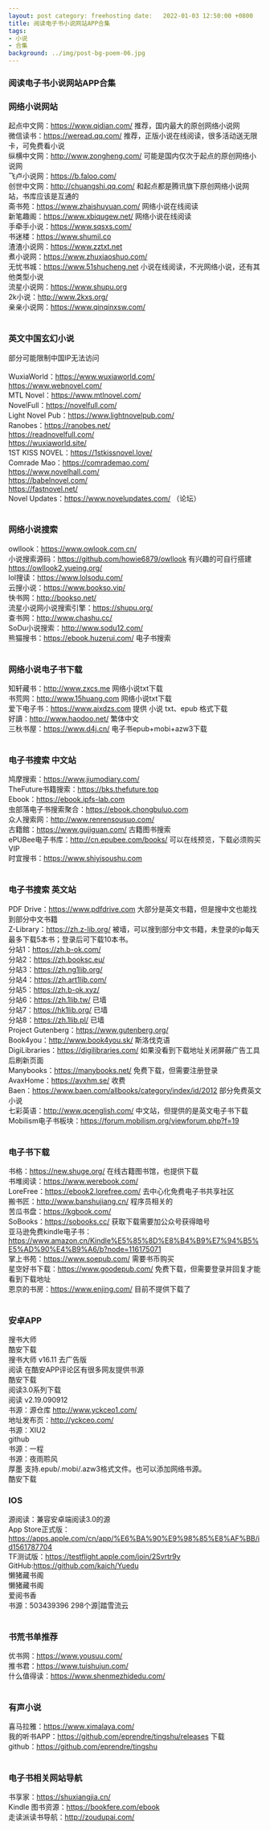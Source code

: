 ```yaml
---
layout: post category: freehosting date:   2022-01-03 12:50:00 +0800
title: 阅读电子书小说网站APP合集
tags:
- 小说
- 合集
background: ../img/post-bg-poem-06.jpg
---
```


### 阅读电子书小说网站APP合集

### 网络小说网站<br>
起点中文网：https://www.qidian.com/ 推荐，国内最大的原创网络小说网<br>
微信读书：https://weread.qq.com/ 推荐，正版小说在线阅读，很多活动送无限卡，可免费看小说<br>
纵横中文网：http://www.zongheng.com/ 可能是国内仅次于起点的原创网络小说网<br>
飞卢小说网：https://b.faloo.com/<br>
创世中文网：http://chuangshi.qq.com/ 和起点都是腾讯旗下原创网络小说网站，书库应该是互通的<br>
斋书苑：https://www.zhaishuyuan.com/ 网络小说在线阅读<br>
新笔趣阁：https://www.xbiqugew.net/ 网络小说在线阅读<br>
手牵手小说：https://www.sqsxs.com/<br>
书迷楼：https://www.shumil.co<br>
渣渣小说网：https://www.zztxt.net<br>
煮小说网：https://www.zhuxiaoshuo.com/<br>
无忧书城：https://www.51shucheng.net 小说在线阅读，不光网络小说，还有其他类型小说<br>
流星小说网：https://www.shupu.org<br>
2k小说：http://www.2kxs.org/<br>
亲亲小说网：https://www.qinqinxsw.com/<br>
<br>
### 英文中国玄幻小说<br>
部分可能限制中国IP无法访问<br>
<br>
WuxiaWorld：https://www.wuxiaworld.com/<br>
https://www.webnovel.com/<br>
MTL Novel：https://www.mtlnovel.com/<br>
NovelFull：https://novelfull.com/<br>
Light Novel Pub：https://www.lightnovelpub.com/<br>
Ranobes：https://ranobes.net/<br>
https://readnovelfull.com/<br>
https://wuxiaworld.site/<br>
1ST KISS NOVEL：https://1stkissnovel.love/<br>
Comrade Mao：https://comrademao.com/<br>
https://www.novelhall.com/<br>
https://babelnovel.com/<br>
https://fastnovel.net/<br>
Novel Updates：https://www.novelupdates.com/ （论坛）<br>
<br>
### 网络小说搜索<br>
owllook：https://www.owlook.com.cn/<br>
小说搜索源码：https://github.com/howie6879/owllook 有兴趣的可自行搭建<br>
https://owllook2.yueing.org/<br>
lol搜读：https://www.lolsodu.com/<br>
云搜小说：https://www.bookso.vip/<br>
快书网：http://bookso.net/<br>
流星小说网小说搜索引擎：https://shupu.org/<br>
查书网：http://www.chashu.cc/<br>
SoDu小说搜索：http://www.sodu12.com/<br>
熊猫搜书：https://ebook.huzerui.com/ 电子书搜索<br>
<br>
### 网络小说电子书下载<br>
知轩藏书：http://www.zxcs.me 网络小说txt下载<br>
书荒网：http://www.15huang.com 网络小说txt下载<br>
爱下电子书：https://www.aixdzs.com 提供 小说 txt、epub 格式下载<br>
好讀：http://www.haodoo.net/ 繁体中文<br>
三秋书屋：https://www.d4j.cn/ 电子书epub+mobi+azw3下载<br>
<br>
### 电子书搜索 中文站<br>
鸠摩搜索：https://www.jiumodiary.com/<br>
TheFuture书籍搜索：https://bks.thefuture.top<br>
Ebook：https://ebook.ipfs-lab.com<br>
虫部落电子书搜索聚合：https://ebook.chongbuluo.com<br>
众人搜索网：http://www.renrensousuo.com/<br>
古籍館：https://www.gujiguan.com/ 古籍图书搜索<br>
ePUBee电子书库：http://cn.epubee.com/books/ 可以在线预览，下载必须购买VIP<br>
时宜搜书：https://www.shiyisoushu.com<br>
<br>
### 电子书搜索 英文站<br>
PDF Drive：https://www.pdfdrive.com 大部分是英文书籍，但是搜中文也能找到部分中文书籍<br>
Z-Library：https://zh.z-lib.org/ 被墙，可以搜到部分中文书籍，未登录的ip每天最多下载5本书；登录后可下载10本书。<br>
分站1：https://zh.b-ok.com/<br>
分站2：https://zh.booksc.eu/<br>
分站3：https://zh.ng1lib.org/<br>
分站4：https://zh.art1lib.com/<br>
分站5：https://zh.b-ok.xyz/<br>
分站6：https://zh.1lib.tw/ 已墙<br>
分站7：https://hk1lib.org/ 已墙<br>
分站8：https://zh.1lib.pl/ 已墙<br>
Project Gutenberg：https://www.gutenberg.org/<br>
Book4you：http://www.book4you.sk/ 斯洛伐克语<br>
DigiLibraries：https://digilibraries.com/ 如果没看到下载地址关闭屏蔽广告工具后刷新页面<br>
Manybooks：https://manybooks.net/ 免费下载，但需要注册登录<br>
AvaxHome：https://avxhm.se/ 收费<br>
Baen：https://www.baen.com/allbooks/category/index/id/2012 部分免费英文小说<br>
七彩英语：http://www.qcenglish.com/ 中文站，但提供的是英文电子书下载<br>
Mobilism电子书板块：https://forum.mobilism.org/viewforum.php?f=19<br>
<br>
### 电子书下载<br>
书格：https://new.shuge.org/ 在线古籍图书馆，也提供下载<br>
书堆阅读：https://www.werebook.com/<br>
LoreFree：https://ebook2.lorefree.com/ 去中心化免费电子书共享社区<br>
搬书匠：http://www.banshujiang.cn/ 程序员相关的<br>
苦瓜书盘：https://kgbook.com/<br>
SoBooks：https://sobooks.cc/ 获取下载需要加公众号获得暗号<br>
亚马逊免费kindle电子书：https://www.amazon.cn/Kindle%E5%85%8D%E8%B4%B9%E7%94%B5%E5%AD%90%E4%B9%A6/b?node=116175071<br>
掌上书苑：https://www.soepub.com/ 需要书币购买<br>
星空好书下载：https://www.goodepub.com/ 免费下载，但需要登录并回复才能看到下载地址<br>
恩京的书房：https://www.enjing.com/ 目前不提供下载了<br>
<br>
### 安卓APP<br>
搜书大师<br>
酷安下载<br>
搜书大师 v16.11 去广告版<br>
阅读 在酷安APP评论区有很多网友提供书源<br>
酷安下载<br>
阅读3.0系列下载<br>
阅读 v2.19.090912<br>
书源：源仓库 http://www.yckceo1.com/<br>
地址发布页：http://yckceo.com/<br>
书源：XIU2<br>
github<br>
书源：一程<br>
书源：夜雨聆风<br>
厚墨 支持.epub/.mobi/.azw3格式文件。也可以添加网络书源。<br>
酷安下载<br>

### IOS<br>
源阅读：兼容安卓端阅读3.0的源<br>
App Store正式版：https://apps.apple.com/cn/app/%E6%BA%90%E9%98%85%E8%AF%BB/id1561787704<br>
TF测试版：https://testflight.apple.com/join/2Svrtr9y<br>
GitHub:https://github.com/kaich/Yuedu<br>
懒猪藏书阁<br>
懒猪藏书阁<br>
爱阅书香<br>
书源：503439396 298个源|踏雪流云<br>
<br>
### 书荒书单推荐<br>
优书网：https://www.yousuu.com/<br>
推书君：https://www.tuishujun.com/<br>
什么值得读：https://www.shenmezhidedu.com/<br>
<br>
### 有声小说<br>
喜马拉雅：https://www.ximalaya.com/<br>
我的听书APP：https://github.com/eprendre/tingshu/releases 下载<br>
github：https://github.com/eprendre/tingshu<br>
<br>
### 电子书相关网站导航<br>
书享家：https://shuxiangjia.cn/<br>
Kindle 图书资源：https://bookfere.com/ebook<br>
走读派读书导航：http://zoudupai.com/<br>
<br>